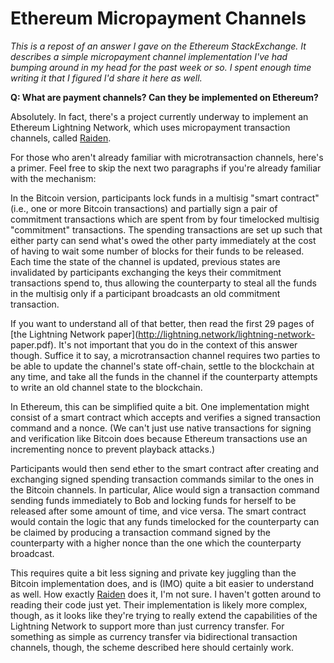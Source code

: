 # Ethereum Micropayment Channels


_This is a repost of an answer I gave on the Ethereum StackExchange. It
describes a simple micropayment channel implementation I've had bumping around
in my head for the past week or so. I spent enough time writing it that I
figured I'd share it here as well._

**Q: What are payment channels? Can they be implemented on Ethereum?**

Absolutely. In fact, there's a project currently underway to implement an
Ethereum Lightning Network, which uses micropayment transaction channels,
called [Raiden](https://github.com/brainbot-com/raiden).

For those who aren't already familiar with microtransaction channels, here's a
primer. Feel free to skip the next two paragraphs if you're already familiar
with the mechanism:

In the Bitcoin version, participants lock funds in a multisig "smart contract"
(i.e., one or more Bitcoin transactions) and partially sign a pair of
commitment transactions which are spent from by four timelocked multisig
"commitment" transactions. The spending transactions are set up such that
either party can send what's owed the other party immediately at the cost of
having to wait some number of blocks for their funds to be released. Each time
the state of the channel is updated, previous states are invalidated by
participants exchanging the keys their commitment transactions spend to, thus
allowing the counterparty to steal all the funds in the multisig only if a
participant broadcasts an old commitment transaction.

If you want to understand all of that better, then read the first 29 pages of
[the Lightning Network paper](http://lightning.network/lightning-network-
paper.pdf). It's not important that you do in the context of this answer
though. Suffice it to say, a microtransaction channel requires two parties to
be able to update the channel's state off-chain, settle to the blockchain at
any time, and take all the funds in the channel if the counterparty attempts
to write an old channel state to the blockchain.

In Ethereum, this can be simplified quite a bit. One implementation might
consist of a smart contract which accepts and verifies a signed transaction
command and a nonce. (We can't just use native transactions for signing and
verification like Bitcoin does because Ethereum transactions use an
incrementing nonce to prevent playback attacks.)

Participants would then send ether to the smart contract after creating and
exchanging signed spending transaction commands similar to the ones in the
Bitcoin channels. In particular, Alice would sign a transaction command
sending funds immediately to Bob and locking funds for herself to be released
after some amount of time, and vice versa. The smart contract would contain
the logic that any funds timelocked for the counterparty can be claimed by
producing a transaction command signed by the counterparty with a higher nonce
than the one which the counterparty broadcast.

This requires quite a bit less signing and private key juggling than the
Bitcoin implementation does, and is (IMO) quite a bit easier to understand as
well. How exactly [Raiden](https://github.com/brainbot-com/raiden) does it,
I'm not sure. I haven't gotten around to reading their code just yet. Their
implementation is likely more complex, though, as it looks like they're trying
to really extend the capabilities of the Lightning Network to support more
than just currency transfer. For something as simple as currency transfer via
bidirectional transaction channels, though, the scheme described here should
certainly work.

